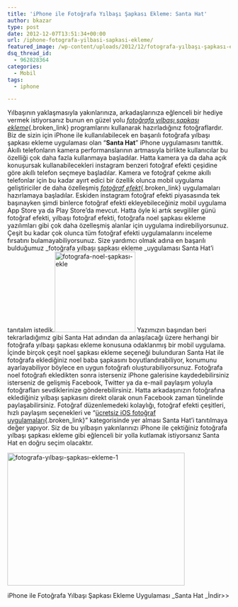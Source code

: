 ```yaml
---
title: 'iPhone ile Fotoğrafa Yılbaşı Şapkası Ekleme: Santa Hat'
author: bkazar
type: post
date: 2012-12-07T13:51:34+00:00
url: /iphone-fotografa-yilbasi-sapkasi-ekleme/
featured_image: /wp-content/uploads/2012/12/fotografa-yılbaşı-şapkası-ekleme-1-100x100.jpg
dsq_thread_id:
  - 962828364
categories:
  - Mobil
tags:
  - iphone

---
```

Yılbaşının yaklaşmasıyla yakınlarınıza, arkadaşlarınıza eğlenceli bir hediye vermek istiyorsanız bunun en güzel yolu [_fotoğrafa yılbaşı şapkası ekleme_][1]{.broken_link} programlarını kullanarak hazırladığınız fotoğraflardır. Biz de sizin için iPhone ile kullanılabilecek en başarılı fotoğrafa yılbaşı şapkası ekleme uygulaması olan &#8220;**Santa Hat**&#8221; iPhone uygulamasını tanıttık. Akıllı telefonların kamera performanslarının artmasıyla birlikte kullanıcılar bu özelliği çok daha fazla kullanmaya başladılar. Hatta kamera ya da daha açık konuşursak kullanabilecekleri instagram benzeri fotoğraf efekti çeşidine göre akıllı telefon seçmeye başladılar. Kamera ve fotoğraf çekme akıllı telefonlar için bu kadar ayırt edici bir özellik olunca mobil uygulama geliştiriciler de daha özelleşmiş [_fotoğraf efekt_][2]{.broken_link} uygulamaları hazırlamaya başladılar. Eskiden instagram fotoğraf efekti piyasasında tek başınayken şimdi binlerce fotoğraf efekti ekleyebileceğiniz mobil uygulama App Store ya da Play Store&#8217;da mevcut. Hatta öyle ki artık sevgililer günü fotoğraf efekti, yılbaşı fotoğraf efekti, fotoğrafa noel şapkası ekleme yazılımları gibi çok daha özelleşmiş alanlar için uygulama indirebiliyorsunuz. Çeşit bu kadar çok olunca tüm fotoğraf efekti uygulamalarını inceleme fırsatını bulamayabiliyorsunuz. Size yardımcı olmak adına en başarılı bulduğumuz _fotoğrafa yılbaşı şapkası ekleme _uygulaması Santa Hat&#8217;i tanıtalım istedik.<img class="alignright size-full wp-image-9697" title="fotografa-noel-şapkası-ekle" alt="fotografa-noel-şapkası-ekle" src="https://www.murekkep.org/wp-content/uploads/2012/12/fotografa-noel-şapkası-ekle.png" width="182" height="182" srcset="https://www.murekkep.org/wp-content/uploads/2012/12/fotografa-noel-şapkası-ekle.png 182w, https://www.murekkep.org/wp-content/uploads/2012/12/fotografa-noel-şapkası-ekle-150x150.png 150w, https://www.murekkep.org/wp-content/uploads/2012/12/fotografa-noel-şapkası-ekle-100x100.png 100w, https://www.murekkep.org/wp-content/uploads/2012/12/fotografa-noel-şapkası-ekle-50x50.png 50w" sizes="(max-width: 182px) 100vw, 182px" /> Yazımızın başından beri tekrarladığımız gibi Santa Hat adından da anlaşılacağı üzere herhangi bir fotoğrafa yılbaşı şapkası ekleme konusuna odaklanmış bir mobil uygulama. İçinde birçok çeşit noel şapkası ekleme seçeneği bulunduran Santa Hat ile fotoğrafa eklediğiniz noel baba şapkasını boyutlandırabiliyor, konumunu ayarlayabiliyor böylece en uygun fotoğrafı oluşturabiliyorsunuz. Fotoğrafa noel fotoğrafı ekledikten sonra isterseniz iPhone galerisine kaydedebilirsiniz isterseniz de gelişmiş Facebook, Twitter ya da e-mail paylaşım yoluyla fotoğrafları sevdiklerinize gönderebilirsiniz. Hatta arkadaşınızın fotoğrafına eklediğiniz yılbaşı şapkasını direkt olarak onun Facebook zaman tünelinde paylaşabilirsiniz. Fotoğraf düzenlemedeki kolaylığı, fotoğraf efekti çeşitleri, hızlı paylaşım seçenekleri ve &#8220;[ücretsiz iOS fotoğraf uygulamaları][3]{.broken_link}&#8221; kategorisinde yer alması Santa Hat&#8217;i tanıtılmaya değer yapıyor. Siz de bu yılbaşın yakınlarınızı iPhone ile çektiğiniz fotoğrafa yılbaşı şapkası ekleme gibi eğlenceli bir yolla kutlamak istiyorsanız Santa Hat en doğru seçim olacaktır.

<img class="aligncenter size-large wp-image-9696" title="fotografa-yılbaşı-şapkası-ekleme-1" alt="fotografa-yılbaşı-şapkası-ekleme-1" src="https://www.murekkep.org/wp-content/uploads/2012/12/fotografa-yılbaşı-şapkası-ekleme-1-400x300.jpg" width="400" height="300" srcset="https://www.murekkep.org/wp-content/uploads/2012/12/fotografa-yılbaşı-şapkası-ekleme-1-400x300.jpg 400w, https://www.murekkep.org/wp-content/uploads/2012/12/fotografa-yılbaşı-şapkası-ekleme-1-50x37.jpg 50w, https://www.murekkep.org/wp-content/uploads/2012/12/fotografa-yılbaşı-şapkası-ekleme-1-125x93.jpg 125w, https://www.murekkep.org/wp-content/uploads/2012/12/fotografa-yılbaşı-şapkası-ekleme-1-266x200.jpg 266w, https://www.murekkep.org/wp-content/uploads/2012/12/fotografa-yılbaşı-şapkası-ekleme-1-405x305.jpg 405w, https://www.murekkep.org/wp-content/uploads/2012/12/fotografa-yılbaşı-şapkası-ekleme-1.jpg 792w" sizes="(max-width: 400px) 100vw, 400px" /> 

iPhone ile Fotoğrafa Yılbaşı Şapkası Ekleme Uygulaması _Santa Hat _İndir>>

 [1]: https://www.murekkep.org/yilbasi-icin-online-fotograf-efektleri-3780 "fotoğrafa yılbaşı şapkası"
 [2]: https://www.murekkep.org/instagram-fotograf-efekt-android-uygulamasi-9677 "android fotoğraf efekti"
 [3]: https://www.murekkep.org/iphone-icin-en-iyi-10-fotograf-uygulamasi-8265 "iphone fotoğraf"